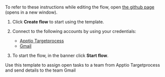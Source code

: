 To refer to these instructions while editing the flow, open [the github page](https://github.com/ot4i/app-connect-templates/blob/master/resources/markdown/Assign%20open%20tasks%20to%20a%20team%20from%20Apptio%20Targetprocess%20and%20send%20details%20to%20the%20team%20Gmail_instructions.md) (opens in a new window).

1. Click **Create flow** to start using the template.
2. Connect to the following accounts by using your credentials:
   - [Apptio Targetprocess](https://www.ibm.com/docs/en/app-connect/containers_cd?topic=apps-apptio-targetprocess)
   - [Gmail](https://www.ibm.com/docs/en/app-connect/containers_cd?topic=apps-gmail)
   
3. To start the flow, in the banner click **Start flow**.

Use this template to assign open tasks to a team from Apptio Targetprocess and send details to the team Gmail